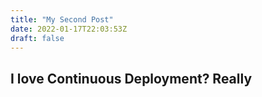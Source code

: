 ```yaml
---
title: "My Second Post"
date: 2022-01-17T22:03:53Z
draft: false
---
```


## I love Continuous Deployment? Really
